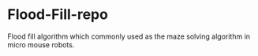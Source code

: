 # Flood-Fill-repo
Flood fill algorithm which commonly used as the maze solving algorithm in micro mouse robots.
